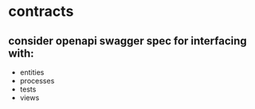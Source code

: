 # contracts
## consider openapi swagger spec for interfacing with:
- entities
- processes
- tests
- views
